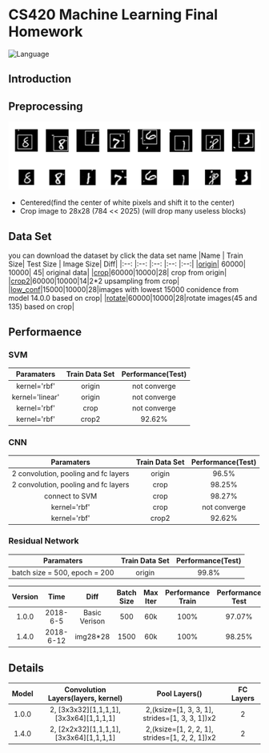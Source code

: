 # CS420 Machine Learning Final Homework
![Language](https://img.shields.io/badge/Language-Python3-blue.svg)
## Introduction

## Preprocessing

![image](images/preprocessing.png)

- Centered(find the center of white pixels and shift it to the center)
- Crop image to 28x28 (784 << 2025) (will drop many useless blocks)

## Data Set
you can download the dataset by click the data set name
|Name                                       | Train Size| Test Size | Image Size| Diff|
|:--:                                           |:--:      |:--:            |:--:  |:--:|
|[origin](http://cmach.sjtu.edu.cn/course/cs420/projects/mnist.zip)| 60000| 10000| 45| original data|
|[crop]()|60000|10000|28| crop from origin|
|[crop2]()|60000|10000|14|2\*2 upsampling from crop|
|[low_conf]()|15000|10000|28|images with lowest 15000 conidence from model 14.0.0 based on crop|
|[rotate]()|60000|10000|28|rotate images(45 and 135) based on crop|

## Performaence
### SVM

|Paramaters| Train Data Set | Performance(Test)|
|:--:      |:--:            |:--:              |
|kernel='rbf'| origin| not converge|
|kernel='linear'| origin| not converge|
|kernel='rbf'| crop| not converge|
|kernel='rbf'| crop2| 92.62%|

### CNN
|Paramaters| Train Data Set | Performance(Test)|
|:--:      |:--:            |:--:              |
|2 convolution, pooling and fc layers| origin| 96.5%|
|2 convolution, pooling and fc layers| crop| 98.25%|
|connect to  SVM| crop| 98.27%|
|kernel='rbf'| crop| not converge|
|kernel='rbf'| crop2| 92.62%|

### Residual Network
|Paramaters| Train Data Set | Performance(Test)|
|:--:      |:--:            |:--:              |
|batch size = 500, epoch = 200| origin| 99.8%|

| Version        | Time           | Diff          | Batch Size|Max Iter|Performance Train |Performance Test |
|:-------------: |:-------------: | :------------:|:---------:|:------:|:----------:|:---:|
| 1.0.0          | 2018-6-5       | Basic Verison |500        |60k     |100%        |97.07%|
| 1.4.0          | 2018-6-12       | img28*28 |1500        |60k     |100%        |98.25%|

## Details
|Model  |Convolution Layers(layers, kernel)     |Pool Layers()                                 |FC Layers|
|:-----:|:---:                                  |:-----:                                       |:----:   |
|1.0.0  |2, [3x3x32][1,1,1,1], [3x3x64][1,1,1,1]|2,(ksize=[1, 3, 3, 1], strides=[1, 3, 3, 1])x2|2|
|1.4.0  |2, [2x2x32][1,1,1,1], [3x3x64][1,1,1,1]|2,(ksize=[1, 2, 2, 1], strides=[1, 2, 2, 1])x2|2|